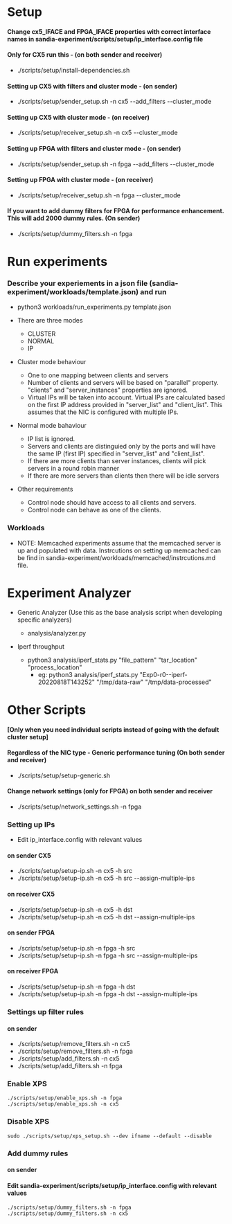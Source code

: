 # Setup

#### Change cx5_IFACE and FPGA_IFACE properties with correct interface names in sandia-experiment/scripts/setup/ip_interface.config file

#### Only for CX5 run this - (on both sender and receiver) 
- ./scripts/setup/install-dependencies.sh

#### Setting up CX5 with filters and cluster mode - (on sender)
- ./scripts/setup/sender_setup.sh -n cx5 --add_filters --cluster_mode

#### Setting up CX5 with cluster mode - (on receiver)
- ./scripts/setup/receiver_setup.sh -n cx5 --cluster_mode

#### Setting up FPGA with filters and cluster mode - (on sender)
- ./scripts/setup/sender_setup.sh -n fpga --add_filters --cluster_mode

#### Setting up FPGA with cluster mode - (on receiver)
- ./scripts/setup/receiver_setup.sh -n fpga --cluster_mode

#### If you want to add dummy filters for FPGA for performance enhancement. This will add 2000 dummy rules. (On sender)
- ./scripts/setup/dummy_filters.sh -n fpga

# Run experiments

### Describe your experiements in a json file (sandia-experiment/workloads/template.json) and run 
- python3 workloads/run_experiments.py template.json

- There are three modes
    - CLUSTER
    - NORMAL
    - IP

- Cluster mode behaviour 
    - One to one mapping between clients and servers
    - Number of clients and servers will be based on "parallel" property. "clients" and "server_instances" properties are ignored.
    - Virtual IPs will be taken into account. Virtual IPs are calculated based on the first IP address provided in "server_list" and "client_list". This assumes that the NIC is configured with multiple IPs. 

- Normal mode bahaviour
    - IP list is ignored. 
    - Servers and clients are distinguied only by the ports and will have the same IP (first IP) specified in "server_list" and "client_list".
    - If there are more clients than server instances, clients will pick servers in a round robin manner
    - If there are more servers than clients then there will be idle servers

- Other requirements
    - Control node should have access to all clients and servers. 
    - Control node can behave as one of the clients. 

### Workloads
- NOTE: Memcached experiments assume that the memcached server is up and populated with data. Instrcutions on setting up memcached can be find in sandia-experiment/workloads/memcached/instrcutions.md file. 

# Experiment Analyzer
<!-- - Generic
    - python3 analysis/analyzer.py "file_pattern" "tar_location" "process_location"
        - eg:python3 analysis/analyzer.py "Exp0-r0--iperf-20220818T143252" "/tmp/data-raw" "/tmp/data-processed" -->
- Generic Analyzer (Use this as the base analysis script when developing specific analyzers)
    - analysis/analyzer.py 

- Iperf throughput
    - python3 analysis/iperf_stats.py "file_pattern" "tar_location" "process_location"
        - eg: python3 analysis/iperf_stats.py "Exp0-r0--iperf-20220818T143252" "/tmp/data-raw" "/tmp/data-processed"

# Other Scripts
#### [Only when you need individual scripts instead of going with the default cluster setup]

#### Regardless of the NIC type - Generic performance tuning (On both sender and receiver)
- ./scripts/setup/setup-generic.sh

#### Change network settings (only for FPGA) on both sender and receiver
- ./scripts/setup/network_settings.sh -n fpga

### Setting up IPs
- Edit ip_interface.config with relevant  values
#### on sender CX5
- ./scripts/setup/setup-ip.sh -n cx5 -h src 
- ./scripts/setup/setup-ip.sh -n cx5 -h src --assign-multiple-ips 
#### on receiver CX5
- ./scripts/setup/setup-ip.sh -n cx5 -h dst
- ./scripts/setup/setup-ip.sh -n cx5 -h dst --assign-multiple-ips
#### on sender FPGA
- ./scripts/setup/setup-ip.sh -n fpga -h src 
- ./scripts/setup/setup-ip.sh -n fpga -h src --assign-multiple-ips 
#### on receiver FPGA
- ./scripts/setup/setup-ip.sh -n fpga -h dst
- ./scripts/setup/setup-ip.sh -n fpga -h dst --assign-multiple-ips

### Settings up filter rules
#### on sender
- ./scripts/setup/remove_filters.sh -n cx5
- ./scripts/setup/remove_filters.sh -n fpga
- ./scripts/setup/add_filters.sh -n cx5
- ./scripts/setup/add_filters.sh -n fpga

### Enable XPS
```
./scripts/setup/enable_xps.sh -n fpga
./scripts/setup/enable_xps.sh -n cx5
```

### Disable XPS
```
sudo ./scripts/setup/xps_setup.sh --dev ifname --default --disable
```

### Add dummy rules
#### on sender
#### Edit sandia-experiment/scripts/setup/ip_interface.config with relevant values
```
./scripts/setup/dummy_filters.sh -n fpga
./scripts/setup/dummy_filters.sh -n cx5
```








